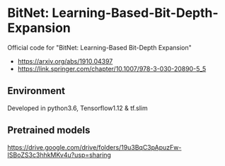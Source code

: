 # BitNet: Learning-Based-Bit-Depth-Expansion
Official code for "BitNet: Learning-Based Bit-Depth Expansion"
 - https://arxiv.org/abs/1910.04397
 - https://link.springer.com/chapter/10.1007/978-3-030-20890-5_5

## Environment
Developed in python3.6, Tensorflow1.12 & tf.slim

## Pretrained models
https://drive.google.com/drive/folders/19u3BqC3pApuzFw-ISBoZS3c3hhkMKv4u?usp=sharing
